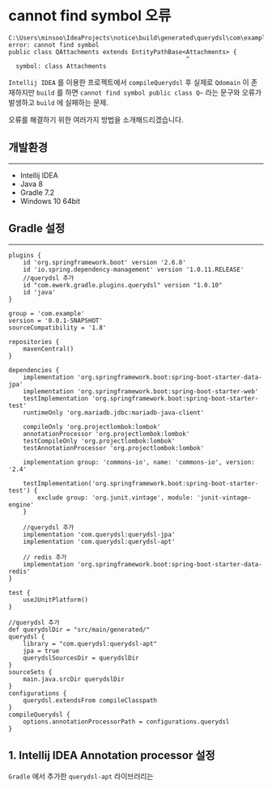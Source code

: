 # cannot find symbol 오류

```
C:\Users\minsoo\IdeaProjects\notice\build\generated\querydsl\com\example\notice\entity\QAttachments.java:17: error: cannot find symbol
public class QAttachments extends EntityPathBase<Attachments> {
                                                 ^
  symbol: class Attachments
```

`Intellij IDEA` 를 이용한 프로젝트에서 `compileQuerydsl` 후 실제로 `Qdomain` 이 존재하지만 `build` 를 하면 `cannot find symbol public class Q~`
라는 문구와 오류가 발생하고 `build` 에 실패하는 문제.

오류를 해결하기 위한 여러가지 방법을 소개해드리겠습니다.

## 개발환경

---

- Intellij IDEA
- Java 8
- Gradle 7.2
- Windows 10 64bit

## Gradle 설정

---

```
plugins {
    id 'org.springframework.boot' version '2.6.0'
    id 'io.spring.dependency-management' version '1.0.11.RELEASE'
    //querydsl 추가
    id "com.ewerk.gradle.plugins.querydsl" version "1.0.10"
    id 'java'
}

group = 'com.example'
version = '0.0.1-SNAPSHOT'
sourceCompatibility = '1.8'

repositories {
    mavenCentral()
}

dependencies {
    implementation 'org.springframework.boot:spring-boot-starter-data-jpa'
    implementation 'org.springframework.boot:spring-boot-starter-web'
    testImplementation 'org.springframework.boot:spring-boot-starter-test'
    runtimeOnly 'org.mariadb.jdbc:mariadb-java-client'

    compileOnly 'org.projectlombok:lombok'
    annotationProcessor 'org.projectlombok:lombok'
    testCompileOnly 'org.projectlombok:lombok'
    testAnnotationProcessor 'org.projectlombok:lombok'

    implementation group: 'commons-io', name: 'commons-io', version: '2.4'

    testImplementation('org.springframework.boot:spring-boot-starter-test') {
        exclude group: 'org.junit.vintage', module: 'junit-vintage-engine'
    }

    //querydsl 추가
    implementation 'com.querydsl:querydsl-jpa'
    implementation 'com.querydsl:querydsl-apt'

    // redis 추가
    implementation 'org.springframework.boot:spring-boot-starter-data-redis'
}

test {
    useJUnitPlatform()
}

//querydsl 추가
def querydslDir = "src/main/generated/"
querydsl {
    library = "com.querydsl:querydsl-apt"
    jpa = true
    querydslSourcesDir = querydslDir
}
sourceSets {
    main.java.srcDir querydslDir
}
configurations {
    querydsl.extendsFrom compileClasspath
}
compileQuerydsl {
    options.annotationProcessorPath = configurations.querydsl
}
```

## 1. Intellij IDEA Annotation processor 설정

`Gradle` 에서 추가한 `querydsl-apt` 라이브러리는 